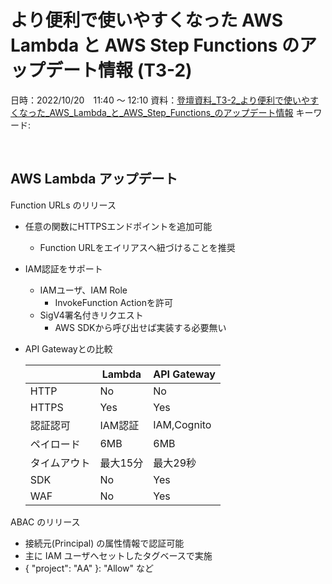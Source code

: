 # より便利で使いやすくなった AWS Lambda と AWS Step Functions のアップデート情報 (T3-2)

日時：2022/10/20　11:40 〜 12:10
資料：[登壇資料_T3-2_より便利で使いやすくなった_AWS_Lambda_と_AWS_Step_Functions_のアップデート情報](https://contents-s3-bucket.s3.ap-northeast-1.amazonaws.com/documents/aws/202210_MODERN_APPLICATIONS_EDITION/%E7%99%BB%E5%A3%87%E8%B3%87%E6%96%99_T3-2_%E3%82%88%E3%82%8A%E4%BE%BF%E5%88%A9%E3%81%A6%E3%82%99%E4%BD%BF%E3%81%84%E3%82%84%E3%81%99%E3%81%8F%E3%81%AA%E3%81%A3%E3%81%9F_AWS_Lambda_%E3%81%A8_AWS_Step_Functions_%E3%81%AE%E3%82%A2%E3%83%83%E3%83%95%E3%82%9A%E3%83%86%E3%82%99%E3%83%BC%E3%83%88%E6%83%85%E5%A0%B1.pdf)
キーワード: 

<br>

## AWS Lambda アップデート

Function URLs のリリース
- 任意の関数にHTTPSエンドポイントを追加可能
    - Function URLをエイリアスへ紐づけることを推奨
- IAM認証をサポート
    - IAMユーザ、IAM Role
        - InvokeFunction Actionを許可
    - SigV4署名付きリクエスト
        - AWS SDKから呼び出せば実装する必要無い
- API Gatewayとの比較

    || Lambda | API Gateway |
    | -- | -- | -- |
    | HTTP | No | No |
    | HTTPS | Yes | Yes |
    | 認証認可 | IAM認証 | IAM,Cognito |
    | ペイロード | 6MB | 6MB |
    | タイムアウト | 最大15分 | 最大29秒 |
    | SDK | No | Yes |
    | WAF | No | Yes |

ABAC のリリース
- 接続元(Principal) の属性情報で認証可能
- 主に IAM ユーザへセットしたタグベースで実施
- { "project": "AA" }: "Allow" など
